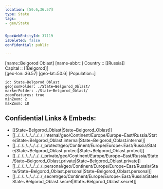 ```yaml
---
location: [50.6,36.57] 
type: State
tags:
- geo/State


SpocWebEntityId: 37119
isDeleted: false
confidential: public

---
```

[name::Belgorod Oblast] 
[name-abbr::] 
Country :: [[Russia]]  
Capital :: [[Belgorod]]  
[geo-lon::36.57] 
[geo-lat::50.6] 
[Population::] 



```leaflet
id: State~Belgorod_Oblast
geojsonFolder: ./State~Belgorod_Oblast/
markerFolder: ./State~Belgorod_Oblast/
zoomFeatures: true 
minZoom: 2 
maxZoom: 18
```


## Confidential Links & Embeds: 
- [[State~Belgorod_Oblast|State~Belgorod_Oblast]]  
- [[../../../../../../../_internal/geo/Continent/Europe/Europe~East/Russia/State/State~Belgorod_Oblast.internal|State~Belgorod_Oblast.internal]] 
- [[../../../../../../../_protect/geo/Continent/Europe/Europe~East/Russia/State/State~Belgorod_Oblast.protect|State~Belgorod_Oblast.protect]] 
- [[../../../../../../../_private/geo/Continent/Europe/Europe~East/Russia/State/State~Belgorod_Oblast.private|State~Belgorod_Oblast.private]] 
- [[../../../../../../../_personal/geo/Continent/Europe/Europe~East/Russia/State/State~Belgorod_Oblast.personal|State~Belgorod_Oblast.personal]] 
- [[../../../../../../../_secret/geo/Continent/Europe/Europe~East/Russia/State/State~Belgorod_Oblast.secret|State~Belgorod_Oblast.secret]] 
